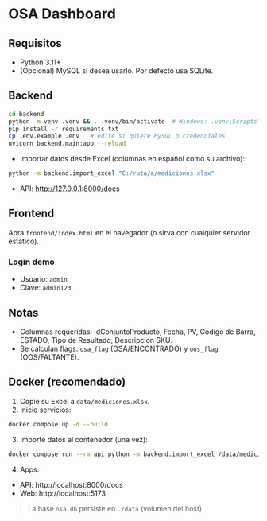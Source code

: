 # OSA Dashboard

## Requisitos
- Python 3.11+
- (Opcional) MySQL si desea usarlo. Por defecto usa SQLite.

## Backend
```bash
cd backend
python -m venv .venv && . .venv/bin/activate  # Windows: .venv\Scripts\activate
pip install -r requirements.txt
cp .env.example .env   # edite si quiere MySQL o credenciales
uvicorn backend.main:app --reload
```
- Importar datos desde Excel (columnas en español como su archivo):
```bash
python -m backend.import_excel "C:/ruta/a/mediciones.xlsx"
```
- API: http://127.0.0.1:8000/docs

## Frontend
Abra `frontend/index.html` en el navegador (o sirva con cualquier servidor estático).

### Login demo
- Usuario: `admin`
- Clave: `admin123`

## Notas
- Columnas requeridas: IdConjuntoProducto, Fecha, PV, Codigo de Barra, ESTADO, Tipo de Resultado, Descripcion SKU.
- Se calculan flags: `osa_flag` (OSA/ENCONTRADO) y `oos_flag` (OOS/FALTANTE).


## Docker (recomendado)
1. Copie su Excel a `data/mediciones.xlsx`.
2. Inicie servicios:
```bash
docker compose up -d --build
```
3. Importe datos al contenedor (una vez):
```bash
docker compose run --rm api python -m backend.import_excel /data/mediciones.xlsx
```
4. Apps:
- API: http://localhost:8000/docs
- Web: http://localhost:5173

> La base `osa.db` persiste en `./data` (volumen del host).
